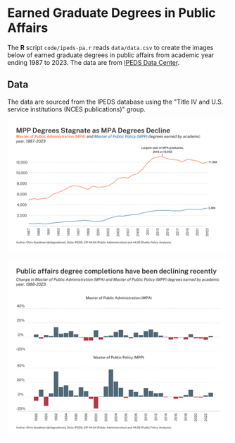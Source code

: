 # Earned Graduate Degrees in Public Affairs

The **R** script `code/ipeds-pa.r` reads `data/data.csv` to create the images below of earned graduate degrees in public affairs from academic year ending 1987 to 2023. The data are from [IPEDS Data Center](https://nces.ed.gov/ipeds/use-the-data).

## Data
The data are sourced from the IPEDS database using the "Title IV and U.S. service institutions (NCES publications)" group.

![MPA-MPP](img/mpampp.png)

![MPA-MPP-Difference](img/mpamppdiff.png)
